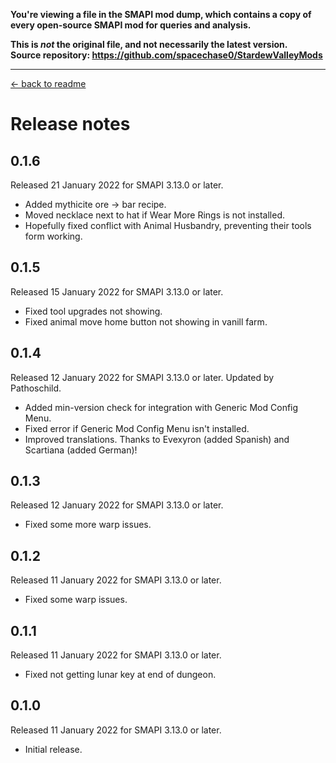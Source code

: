 **You're viewing a file in the SMAPI mod dump, which contains a copy of every open-source SMAPI mod
for queries and analysis.**

**This is _not_ the original file, and not necessarily the latest version.**  
**Source repository: https://github.com/spacechase0/StardewValleyMods**

----

﻿[← back to readme](README.md)

# Release notes
## 0.1.6
Released 21 January 2022 for SMAPI 3.13.0 or later.

* Added mythicite ore -> bar recipe.
* Moved necklace next to hat if Wear More Rings is not installed.
* Hopefully fixed conflict with Animal Husbandry, preventing their tools form working.

## 0.1.5
Released 15 January 2022 for SMAPI 3.13.0 or later.

* Fixed tool upgrades not showing.
* Fixed animal move home button not showing in vanill farm.

## 0.1.4
Released 12 January 2022 for SMAPI 3.13.0 or later. Updated by Pathoschild.

* Added min-version check for integration with Generic Mod Config Menu.
* Fixed error if Generic Mod Config Menu isn't installed.
* Improved translations. Thanks to Evexyron (added Spanish) and Scartiana (added German)!

## 0.1.3
Released 12 January 2022 for SMAPI 3.13.0 or later.

* Fixed some more warp issues.

## 0.1.2
Released 11 January 2022 for SMAPI 3.13.0 or later.

* Fixed some warp issues.

## 0.1.1
Released 11 January 2022 for SMAPI 3.13.0 or later.

* Fixed not getting lunar key at end of dungeon.

## 0.1.0
Released 11 January 2022 for SMAPI 3.13.0 or later.

* Initial release.
